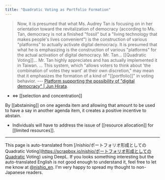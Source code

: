 ```yaml
---
title: "Quadratic Voting as Portfolio Formation"
---
```


> Now, it is presumed that what Ms. Audrey Tan is focusing on in her orientation toward the revitalization of democracy (according to Ms. Tan, democracy is not a finished "fossil" but a "living technology that makes people's lives convenient") is the construction of various "platforms" to actually activate digital democracy. It is presumed that what he is emphasizing is the construction of various "platforms" for the actual activation of digital democracy.
> Mr. Tan... [[Quadratic Voting]]... Mr. Tan highly appreciates and has actually implemented it in Taiwan.
> ... This system, which "allows voters to think about 'the combination of votes they want' at their own discretion," may mean that it emphasizes the formation of a kind of "[[portfolio]]" in voting behavior. --- [Platform supporting the possibility of "digital democracy" | Jun Hirata](http://www.world-economic-review.jp/impact/article1953.html).
- ⇔ [[selection and concentration]]

By [[abstaining]] on one agenda item and allowing that amount to be used to have a say in another agenda item, it creates a positive incentive to abstain.
- Individuals will have to address the issue of [[resource allocation]] for [[limited resources]].



---
This page is auto-translated from [/nishio/ポートフォリオ形成としてのQuadratic Voting](https://scrapbox.io/nishio/ポートフォリオ形成としてのQuadratic Voting) using DeepL. If you looks something interesting but the auto-translated English is not good enough to understand it, feel free to let me know at [@nishio_en](https://twitter.com/nishio_en). I'm very happy to spread my thought to non-Japanese readers.